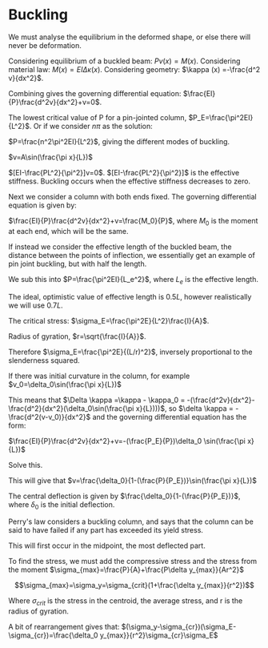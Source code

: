 # Buckling

We must analyse the equilibrium in the deformed shape, or else there will never be deformation.

Considering equilibrium of a buckled beam: $Pv(x)=M(x)$. Considering material law: $M(x)=EI\Delta \kappa (x)$. Considering geometry: $\kappa (x) =-\frac{d^2 v}{dx^2}$.

Combining gives the governing differential equation: $\frac{EI}{P}\frac{d^2v}{dx^2}+v=0$.

The lowest critical value of P for a pin-jointed column, $P_E=\frac{\pi^2EI}{L^2}$. Or if we consider $n\pi$ as the solution:

$P=\frac{n^2\pi^2EI}{L^2}$, giving the different modes of buckling.

$v=A\sin(\frac{\pi x}{L})$

$[EI-\frac{PL^2}{\pi^2}]v=0$. $[EI-\frac{PL^2}{\pi^2}]$ is the effective stiffness. Buckling occurs when the effective stiffness decreases to zero.

Next we consider a column with both ends fixed. The governing differential equation is given by:

$\frac{EI}{P}\frac{d^2v}{dx^2}+v=\frac{M_0}{P}$, where $M_0$ is the moment at each end, which will be the same.

If instead we consider the effective length of the buckled beam, the distance between the points of inflection, we essentially get an example of pin joint buckling, but with half the length.

We sub this into $P=\frac{\pi^2EI}{L_e^2}$, where $L_e$ is the effective length.

The ideal, optimistic value of effective length is $0.5L$, however realistically we will use $0.7L$.

The critical stress: $\sigma_E=\frac{\pi^2E}{L^2}\frac{I}{A}$.

Radius of gyration, $r=\sqrt{\frac{I}{A}}$.

Therefore $\sigma_E=\frac{\pi^2E}{(L/r)^2}$, inversely proportional to the slenderness squared.

If there was initial curvature in the column, for example $v_0=\delta_0\sin(\frac{\pi x}{L})$

This means that $\Delta \kappa =\kappa - \kappa_0 = -(\frac{d^2v}{dx^2}-\frac{d^2}{dx^2}(\delta_0\sin(\frac{\pi x}{L})))$, so $\delta \kappa = -\frac{d^2(v-v_0)}{dx^2}$ and the governing differential equation has the form:

$\frac{EI}{P}\frac{d^2v}{dx^2}+v=-(\frac{P_E}{P})\delta_0 \sin(\frac{\pi x}{L})$

Solve this.

This will give that $v=\frac{\delta_0}{1-(\frac{P}{P_E})}\sin(\frac{\pi x}{L})$

The central deflection is given by $\frac{\delta_0}{1-(\frac{P}{P_E})}$, where $\delta_0$ is the initial deflection.

Perry's law considers a buckling column, and says that the column can be said to have failed if any part has exceeded its yield stress.

This will first occur in the midpoint, the most deflected part.

To find the stress, we must add the compressive stress and the stress from the moment
$\sigma_{max}=\frac{P}{A}+\frac{P\delta y_{max}}{Ar^2}$

$$\sigma_{max}=\sigma_y=\sigma_{crit}(1+\frac{\delta y_{max}}{r^2})$$

Where $\sigma_{crit}$ is the stress in the centroid, the average stress, and r is the radius of gyration.

A bit of rearrangement gives that: $(\sigma_y-\sigma_{cr})(\sigma_E-\sigma_{cr})=\frac{\delta_0 y_{max}}{r^2}\sigma_{cr}\sigma_E$
